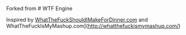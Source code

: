 Forked from # WTF Engine

Inspired by [WhatTheFuckShouldIMakeForDinner.com](http://whatthefuckshouldimakefordinner.com/) and WhatTheFuckIsMyMashup.com](http://whatthefuckismymashup.com/) 